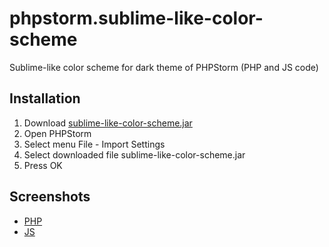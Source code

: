 phpstorm.sublime-like-color-scheme
==================================

Sublime-like color scheme for dark theme of PHPStorm (PHP and JS code)

Installation
------------

1. Download [sublime-like-color-scheme.jar](https://github.com/vanchester/phpstorm.sublime-like-color-scheme/raw/master/sublime-like-color-scheme.jar)
2. Open PHPStorm
3. Select menu File - Import Settings
4. Select downloaded file sublime-like-color-scheme.jar
5. Press OK

Screenshots
-----------

* [PHP](https://github.com/vanchester/phpstorm.sublime-like-color-scheme/blob/master/demo-php-highlight.png)
* [JS](https://github.com/vanchester/phpstorm.sublime-like-color-scheme/blob/master/demo-php-highlight.png)
